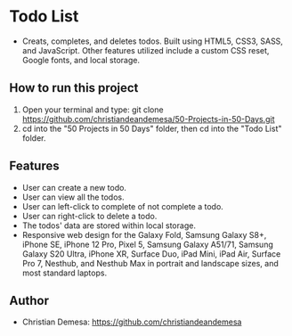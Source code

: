 # Todo List

-   Creats, completes, and deletes todos. Built using HTML5, CSS3, SASS, and JavaScript. Other features utilized include a custom CSS reset, Google fonts, and local storage.

## How to run this project

1. Open your terminal and type: git clone https://github.com/christiandeandemesa/50-Projects-in-50-Days.git
2. cd into the "50 Projects in 50 Days" folder, then cd into the "Todo List" folder.

## Features

-   User can create a new todo.
-   User can view all the todos.
-   User can left-click to complete of not complete a todo.
-   User can right-click to delete a todo.
-   The todos' data are stored within local storage.
-   Responsive web design for the Galaxy Fold, Samsung Galaxy S8+, iPhone SE, iPhone 12 Pro, Pixel 5, Samsung Galaxy A51/71, Samsung Galaxy S20 Ultra, iPhone XR, Surface Duo, iPad Mini, iPad Air, Surface Pro 7, Nesthub, and Nesthub Max in portrait and landscape sizes, and most standard laptops.

## Author

-   Christian Demesa: https://github.com/christiandeandemesa
